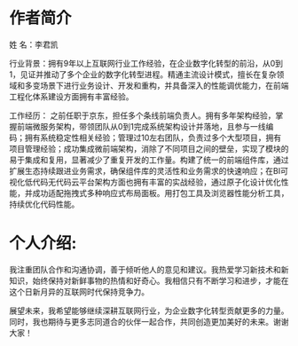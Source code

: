 # 作者简介
 姓 名：李君凯

 行业背景：拥有9年以上互联网行业工作经验，在企业数字化转型的前沿，从0到1，见证并推动了多个企业的数字化转型进程。精通主流设计模式，擅长在复杂领域和多变场景下进行业务设计、开发和重构，并具备深入的性能调优能力，在前端工程化体系建设方面拥有丰富经验。
 
 工作经历：
之前任职于京东，担任多个条线前端负责人。拥有多年架构经验，掌握前端微服务架构，带领团队从0到1完成系统架构设计并落地，且参与一线编码；拥有系统稳定性相关经验；管理过10左右团队，负责过多个大型项目，拥有项目管理经验；成功集成微前端架构，消除了不同项目之间的壁垒，实现了模块的易于集成和复用，显著减少了重复开发的工作量。构建了统一的前端组件库，通过扩展生态持续跟进业务需求，确保组件库的灵活性和业务需求的快速响应；在BI可视化低代码无代码云平台架构方面也拥有丰富的实战经验，通过原子化设计优化性能，并成功适配拖拽式多种响应式布局面板。用打包工具及浏览器性能分析工具，持续优化代码性能。
# 个人介绍:
我注重团队合作和沟通协调，善于倾听他人的意见和建议。我热爱学习新技术和新知识，始终保持对新鲜事物的热情和好奇心。我相信只有不断学习和进步，才能在这个日新月异的互联网时代保持竞争力。

展望未来，我希望能够继续深耕互联网行业，为企业数字化转型贡献更多的力量。同时，我也期待与更多志同道合的伙伴一起合作，共同创造更加美好的未来。谢谢大家！